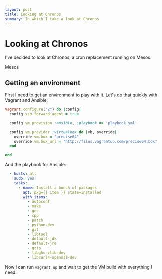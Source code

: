 ```yaml
---
layout: post
title: Looking at Chronos
summary: In which I take a look at Chronos
---
```


# Looking at Chronos

I've decided to look at Chronos, a cron replacement running on Mesos.

Mesos

## Getting an environment

First I need to get an environment to play with it. Let's do that quickly with Vagrant and Ansible:

```ruby
Vagrant.configure("2") do |config|
  config.ssh.forward_agent = true

  config.vm.provision :ansible, :playbook => 'playbook.yml'

  config.vm.provider :virtualbox do |vb, override|
    override.vm.box = "precise64"
    override.vm.box_url = "http://files.vagrantup.com/precise64.box"
  end

end
```

And the playbook for Ansible:

```yaml
  - hosts: all
    sudo: yes
    tasks:
      - name: Install a bunch of packages
        apt: pkg={{ item }} state=installed
        with_items:
          - autoconf
          - make
          - gcc
          - cpp
          - patch
          - python-dev
          - git
          - libtool
          - default-jdk
          - default-jre
          - gzip
          - libghc-zlib-dev
          - libcurl4-openssl-dev

```

Now I can run `vagrant up` and wait to get the VM build with everything I need.
